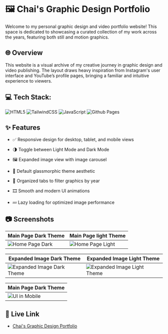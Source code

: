
# 🖼️ Chai's Graphic Design Portfolio

Welcome to my personal graphic design and video portfolio website! This space is dedicated to showcasing a curated collection of my work across the years, featuring both still and motion graphics.


## 🌐 Overview

This website is a visual archive of my creative journey in graphic design and video publishing. The layout draws heavy inspiration from Instagram's user interface and YouTube’s profile pages, bringing a familiar and intuitive experience to viewers.

## 💻 Tech Stack:
![HTML5](https://img.shields.io/badge/html5-%23E34F26.svg?style=for-the-badge&logo=html5&logoColor=white) ![TailwindCSS](https://img.shields.io/badge/tailwindcss-%2338B2AC.svg?style=for-the-badge&logo=tailwind-css&logoColor=white) ![JavaScript](https://img.shields.io/badge/javascript-%23323330.svg?style=for-the-badge&logo=javascript&logoColor=%23F7DF1E)
![Github Pages](https://img.shields.io/badge/github%20pages-121013?style=for-the-badge&logo=github&logoColor=white)



## ✨ Features

- ✅ Responsive design for desktop, tablet, and mobile views

- 🌗 Toggle between Light Mode and Dark Mode

- 🖼️ Expanded image view with image carousel

- 💎 Default glassmorphic theme aesthetic

- 📅 Organized tabs to filter graphics by year

- 🎞️ Smooth and modern UI animations

- 💤 Lazy loading for optimized image performance



## 📷 Screenshots

| Main Page Dark Theme | Main Page light Theme |
|-----------|------------------------|
| ![Home Page Dark](https://github.com/ChristianDeoManlangit/ImageSources/blob/main/%F0%9F%93%B7%20Media%20Assets/Main%20(dark).png?raw=true) | ![Home Page Light](https://github.com/ChristianDeoManlangit/ImageSources/blob/main/%F0%9F%93%B7%20Media%20Assets/Main%20(Light).png?raw=true) |

| Expanded Image Dark Theme | Expanded Image Light Theme |
|--------|-----------------|
| ![Expanded Image Dark Theme](https://github.com/ChristianDeoManlangit/ImageSources/blob/main/%F0%9F%93%B7%20Media%20Assets/Expanded%20(Dark).png?raw=true) | ![Expanded Image Light Theme](https://github.com/ChristianDeoManlangit/ImageSources/blob/main/%F0%9F%93%B7%20Media%20Assets/Expanded%20(Light).png?raw=true) |

| Main Page Dark Theme |
|-----------|
| ![UI in Mobile](https://github.com/ChristianDeoManlangit/ImageSources/blob/main/%F0%9F%93%B7%20Media%20Assets/Mobile%20Interface.png?raw=true) |

## 🔗 Live Link

- [Chai's Graphic Design Portfolio](https://christiandeomanlangit.github.io/Chai-s-Graphic-Design-Portfolio/)

